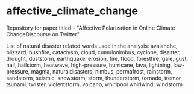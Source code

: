 # affective_climate_change
Repository for paper titled - "Affective Polarization in Online Climate ChangeDiscourse on Twitter"

List of natural disaster related words used in the analysis:
avalanche,
blizzard,
bushfire,
cataclysm,
cloud,
cumulonimbus,
cyclone,
disaster,
drought,
duststorm,
earthquake,
erosion,
fire,
flood,
forestfire,
gale,
gust,
hail,
hailstorm,
heatwave,
high-pressure,
hurricane,
lava,
lightning,
low-pressure,
magma,
naturaldisasters,
nimbus,
permafrost,
rainstorm,
sandstorm,
seismic,
snowstorm,
storm,
thunderstorm,
tornado,
tremor,
tsunami,
twister,
violentstorm,
volcano,
whirlpool
whirlwind,
windstorm
